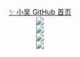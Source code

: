 <div align="center">
 <a href="https://github.com/zhang-bcxb">
  <g-emoji class="g-emoji" alias="sparkles" fallback-src="https://github.githubassets.com/images/icons/emoji/unicode/2728.png">✨</g-emoji>
  小吴 GitHub 首页</a>
<div>

<div align="center"> <img src="https://profile-counter.glitch.me/yang-tian-hub/count.svg" /> </div>

<div align="center"> <img src="https://readme-typing-svg.herokuapp.com/?lines=欢迎来到我的GitHub!&center=true&font=Roboto&size=27" /></div>

<div align="center"> <img src="https://github-readme-stats.vercel.app/api?username=1421788142&show_icons=true&theme=tokyonight" /> </div>

<div align="center"> <img src="https://github-readme-activity-graph.vercel.app/graph?username=1421788142&theme=xcode" /> </div>
